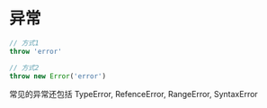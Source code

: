 # 异常

```javascript
// 方式1 
throw 'error'

// 方式2
throw new Error('error')
```

常见的异常还包括 TypeError, RefenceError, RangeError, SyntaxError


